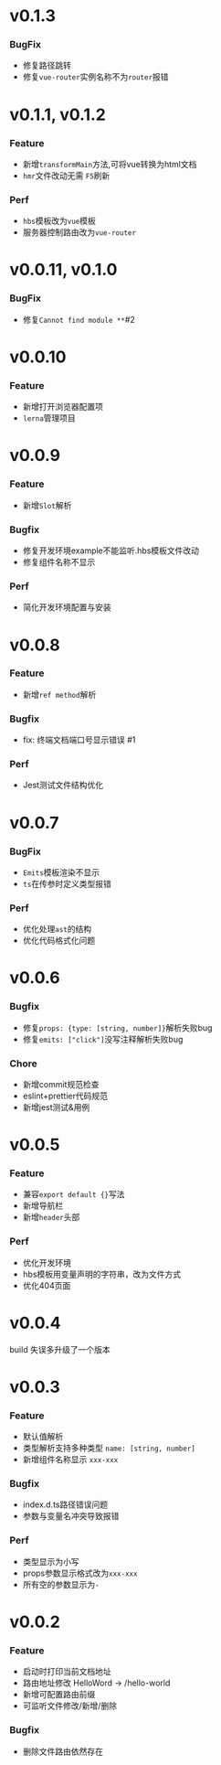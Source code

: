 # v0.1.3

### BugFix

* 修复路径跳转
* 修复`vue-router`实例名称不为`router`报错

# v0.1.1, v0.1.2

### Feature

* 新增`transformMain`方法,可将vue转换为html文档
* `hmr`文件改动无需 `F5`刷新

### Perf

* `hbs`模板改为`vue`模板
* 服务器控制路由改为`vue-router`

# v0.0.11, v0.1.0

### BugFix

* 修复`Cannot find module **`#2

# v0.0.10

### Feature

* 新增打开浏览器配置项
* `lerna`管理项目

# v0.0.9

### Feature

* 新增`Slot`解析

### Bugfix 

* 修复开发环境example不能监听.hbs模板文件改动
* 修复组件名称不显示

### Perf

* 简化开发环境配置与安装

# v0.0.8

### Feature

* 新增`ref method`解析

### Bugfix

* fix: 终端文档端口号显示错误 #1

### Perf 

* Jest测试文件结构优化

# v0.0.7

### BugFix

* `Emits`模板渲染不显示
* `ts`在传参时定义类型报错

### Perf

* 优化处理`ast`的结构
* 优化代码格式化问题

# v0.0.6

### Bugfix

* 修复`props: {type: [string, number]}`解析失败bug
* 修复`emits: ["click"]`没写注释解析失败bug

### Chore

* 新增commit规范检查
* eslint+prettier代码规范
* 新增jest测试&用例


# v0.0.5

### Feature

* 兼容`export default {}`写法
* 新增导航栏
* 新增`header`头部

### Perf

* 优化开发环境
* hbs模板用变量声明的字符串，改为文件方式
* 优化404页面

# v0.0.4

build 失误多升级了一个版本

# v0.0.3

### Feature

* 默认值解析
* 类型解析支持多种类型 `name: [string, number]`
* 新增组件名称显示 `xxx-xxx`

### Bugfix

* index.d.ts路径错误问题
* 参数与变量名冲突导致报错

### Perf

* 类型显示为小写
* props参数显示格式改为`xxx-xxx`
* 所有空的参数显示为`-`




# v0.0.2

### Feature

* 启动时打印当前文档地址
* 路由地址修改 HelloWord -> /hello-world
* 新增可配置路由前缀
* 可监听文件修改/新增/删除

### Bugfix

* 删除文件路由依然存在
